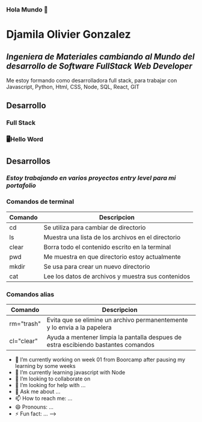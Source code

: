 ### Hola Mundo 👋
# Djamila Olivier Gonzalez
## _Ingeniera de Materiales cambiando al Mundo del desarrollo de Software FullStack Web Developer_

Me estoy formando como desarrolladora full stack, para trabajar con Javascript, Python, Html, CSS, Node, SQL, React, GIT

## Desarrollo
### Full Stack
### 🖥️Hello Word

## Desarrollos
### _Estoy trabajando en varios proyectos entry level para mi portafolio_

### Comandos de terminal
|Comando	|Descripcion|
|------		|--------|
|cd		|Se utiliza para cambiar de directorio|
|ls		|Muestra una lista de los archivos en el directorio|
|clear		|Borra todo el contenido escrito en la terminal|
|pwd		|Me muestra en que directorio estoy actualmente|
|mkdir		|Se usa para crear un nuevo directorio|
|cat		|Lee los datos de archivos y muestra sus contenidos|

### Comandos alias
|Comando|Descripcion|
|------		|--------|
|rm="trash"	|Evita que se elimine un archivo permanentemente y lo envia a la papelera|
|cl="clear"	|Ayuda a mentener limpia la pantalla despues de estra escibiendo bastantes comandos|


- 🔭 I’m currently working on week 01 from Boorcamp after pausing my learning by some weeks
- 🌱 I’m currently learning javascript with Node
- 👯 I’m looking to collaborate on 
- 🤔 I’m looking for help with ...
- 💬 Ask me about ...
- 📫 How to reach me: ...
- 😄 Pronouns: ...
- ⚡ Fun fact: ...
-->
